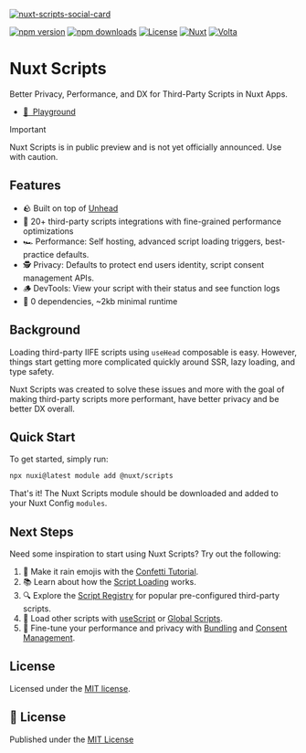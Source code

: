 [![nuxt-scripts-social-card](https://github.com/nuxt/scripts/blob/main/.github/banner.png)](https://scripts.nuxt.com)

[![npm version][npm-version-src]][npm-version-href]
[![npm downloads][npm-downloads-src]][npm-downloads-href]
[![License][license-src]][license-href]
[![Nuxt][nuxt-src]][nuxt-href]
[![Volta][volta-src]][volta-href]

# Nuxt Scripts

Better Privacy, Performance, and DX for Third-Party Scripts in Nuxt Apps.

- [👾 &nbsp;Playground](https://stackblitz.com/edit/nuxt-starter-pkwfkx?file=pages%2Findex.vue)

> [!IMPORTANT]
> Nuxt Scripts is in public preview and is not yet officially announced. Use with caution.

## Features

- 🪨 Built on top of [Unhead](https://unhead.unjs.io/usage/composables/use-script)
- 🎁 20+ third-party scripts integrations with fine-grained performance optimizations
- 🏎️ Performance: Self hosting, advanced script loading triggers, best-practice defaults.
- 🕵️ Privacy: Defaults to protect end users identity, script consent management APIs.
- 🪵 DevTools: View your script with their status and see function logs
- 🚀 0 dependencies, ~2kb minimal runtime

## Background

Loading third-party IIFE scripts using `useHead` composable is easy. However,
things start getting more complicated quickly around SSR, lazy loading, and type safety.

Nuxt Scripts was created to solve these issues and more with the goal of making third-party scripts more performant,
have better privacy and be better DX overall.

## Quick Start

To get started, simply run:

```bash
npx nuxi@latest module add @nuxt/scripts
```

That's it! The Nuxt Scripts module should be downloaded and added to your Nuxt Config `modules`.

## Next Steps

Need some inspiration to start using Nuxt Scripts? Try out the following:

1. 🎉 Make it rain emojis with the [Confetti Tutorial](https://scripts.nuxt.com/docs/getting-started/confetti-tutorial).
2. 📚 Learn about how the [Script Loading](https://scripts.nuxt.com/docs/guides/script-loading) works.
3. 🔍 Explore the [Script Registry](https://scripts.nuxt.com/scripts) for popular pre-configured third-party scripts.
3. 🚀 Load other scripts with [useScript](https://unhead.unjs.io/usage/composables/use-script) or [Global Scripts](https://scripts.nuxt.com/docs/guides/globals).
4. 🔨 Fine-tune your performance and privacy with [Bundling](https://scripts.nuxt.com/docs/guides/bundling) and [Consent Management](https://scripts.nuxt.com/docs/guides/consent).

## License

Licensed under the [MIT license](https://github.com/nuxt/scripts/blob/main/LICENSE.md).

## 📑 License

Published under the [MIT License](./LICENSE)

<!-- Badges -->
[npm-version-src]: https://img.shields.io/npm/v/@nuxt/scripts/latest.svg?style=flat&colorA=18181B&colorB=28CF8D
[npm-version-href]: https://npmjs.com/package/@nuxt/scripts/v/rc

[npm-downloads-src]: https://img.shields.io/npm/dm/@nuxt/scripts.svg?style=flat&colorA=18181B&colorB=28CF8D
[npm-downloads-href]: https://npmjs.com/package/@nuxt/scripts/v/rc

[license-src]: https://img.shields.io/npm/l/@nuxt/scripts.svg?style=flat&colorA=18181B&colorB=28CF8D
[license-href]: https://npmjs.com/package/@nuxt/scripts/v/rc

[nuxt-src]: https://img.shields.io/badge/Nuxt-18181B?logo=nuxt.js
[nuxt-href]: https://nuxt.com

[volta-src]: https://user-images.githubusercontent.com/904724/209143798-32345f6c-3cf8-4e06-9659-f4ace4a6acde.svg
[volta-href]: https://volta.net/nuxt/scripts?utm_source=nuxt_scripts_readme

